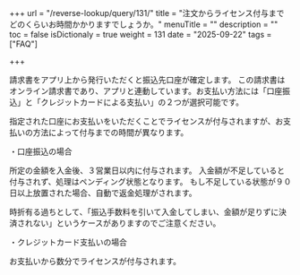 +++
url = "/reverse-lookup/query/131/"
title = "注文からライセンス付与までどのくらいお時間かかりますでしょうか。"
menuTitle = ""
description = ""
toc = false
isDictionaly = true
weight = 131
date = "2025-09-22"
tags = ["FAQ"]

+++

請求書をアプリ上から発行いただくと振込先口座が確定します。
この請求書はオンライン請求書であり、アプリと連動しています。お支払い方法には「口座振込」と「クレジットカードによる支払い」の２つが選択可能です。

指定された口座にお支払いをいただくことでライセンスが付与されますが、お支払いの方法によって付与までの時間が異なります。

・口座振込の場合

所定の金額を入金後、３営業日以内に付与されます。
入金額が不足していると付与されず、処理はペンディング状態となります。
もし不足している状態が９０日以上放置された場合、自動で返金処理がされます。

時折有る過ちとして、「振込手数料を引いて入金してしまい、金額が足りずに決済されない」というケースがありますのでご注意ください。

・クレジットカード支払いの場合

お支払いから数分でライセンスが付与されます。
